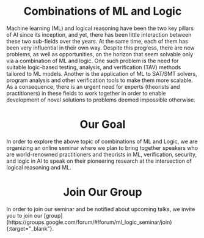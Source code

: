 <h1 style="text-align:center">Combinations of ML and Logic</h1>
Machine learning (ML) and logical reasoning have been the two key pillars of AI since its inception, and yet, there has been little interaction between these two sub-fields over the years. At the same time, each of them has been very influential in their own way. Despite this progress, there are new problems, as well as opportunities, on the horizon that seem solvable only via a combination of ML and logic. One such problem is the need for suitable logic-based testing, analysis, and verification (TAV) methods tailored to ML models. Another is the application of ML to SAT/SMT solvers, program analysis and other verification tools to make them more scalable. As a consequence, there is an urgent need for experts (theorists and practitioners) in these fields to work together in order to enable development of novel solutions to problems deemed impossible otherwise.

<h1 style="text-align:center">Our Goal</h1>
In order to explore the above topic of combinations of ML and Logic, we are organizing an online seminar where we plan to bring together speakers who are world-renowned practitioners and theorists in ML, verification, security, and logic in AI to speak on their pioneering research at the intersection of logical reasoning and ML.

<h1 style="text-align:center">Join Our Group</h1>
In order to join our seminar and be notified about upcoming talks, we invite you to join our [group](https://groups.google.com/forum/#!forum/ml_logic_seminar/join){:target="_blank"}.
